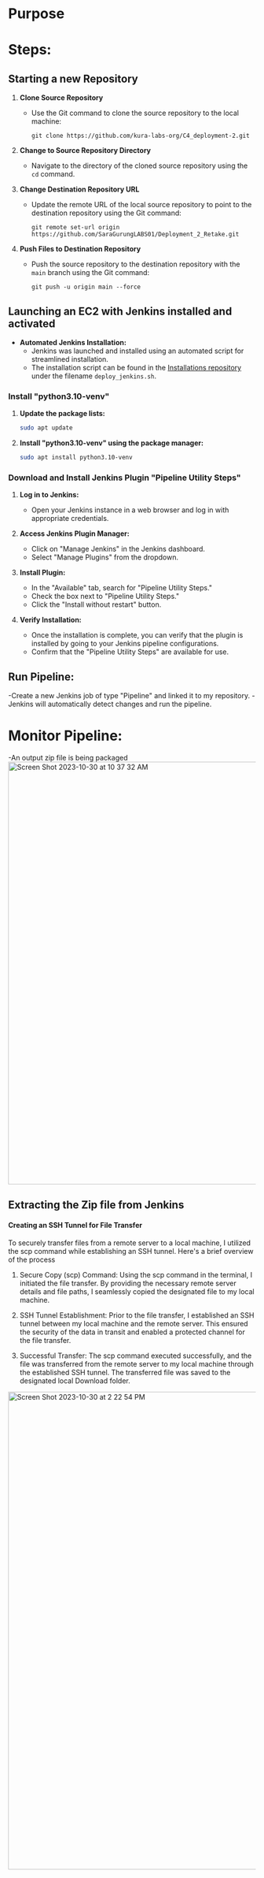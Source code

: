 # Purpose

# Steps: 

## Starting a new Repository

1. **Clone Source Repository**
   - Use the Git command to clone the source repository to the local machine:
     ```
     git clone https://github.com/kura-labs-org/C4_deployment-2.git
     ```

2. **Change to Source Repository Directory**
   - Navigate to the directory of the cloned source repository using the `cd` command.

3. **Change Destination Repository URL**
   - Update the remote URL of the local source repository to point to the destination repository using the Git command:
     ```
     git remote set-url origin https://github.com/SaraGurungLABS01/Deployment_2_Retake.git
     ```

4. **Push Files to Destination Repository**
   - Push the source repository to the destination repository with the `main` branch using the Git command:
     ```
     git push -u origin main --force
     ```

## Launching an EC2 with Jenkins installed and activated

- **Automated Jenkins Installation:**
  - Jenkins was launched and installed using an automated script for streamlined installation.
  - The installation script can be found in the [Installations repository](https://github.com/SaraGurungLABS01/Installations) under the filename `deploy_jenkins.sh`.
 

### Install "python3.10-venv"

1. **Update the package lists:**

   ```bash
   sudo apt update
2. **Install "python3.10-venv" using the package manager:**
   ```bash
   sudo apt install python3.10-venv

### Download and Install Jenkins Plugin "Pipeline Utility Steps"

1. **Log in to Jenkins:**
   - Open your Jenkins instance in a web browser and log in with appropriate credentials.

2. **Access Jenkins Plugin Manager:**
   - Click on "Manage Jenkins" in the Jenkins dashboard.
   - Select "Manage Plugins" from the dropdown.

3. **Install Plugin:**
   - In the "Available" tab, search for "Pipeline Utility Steps."
   - Check the box next to "Pipeline Utility Steps."
   - Click the "Install without restart" button.

4. **Verify Installation:**
   - Once the installation is complete, you can verify that the plugin is installed by going to your Jenkins pipeline configurations.
   - Confirm that the "Pipeline Utility Steps" are available for use.

## Run Pipeline:
   -Create a new Jenkins job of type "Pipeline" and linked it to my repository.
   -Jenkins will automatically detect changes and run the pipeline.
 #  Monitor Pipeline:
   -An output zip file is being packaged
   <img width="858" alt="Screen Shot 2023-10-30 at 10 37 32 AM" 
      src="https://github.com/SaraGurungLABS01/Deployment_2_Retake/assets/140760966/23d9bdb8-a355-471b-a6fa-961d7b401268">

## Extracting the Zip file from Jenkins
#### Creating an SSH Tunnel for File Transfer
To securely transfer files from a remote server to a local machine, I utilized the scp command while establishing an SSH tunnel. Here's a brief overview of the process

1. Secure Copy (scp) Command:
Using the scp command in the terminal, I initiated the file transfer. By providing the necessary remote server details and file paths, I seamlessly copied the designated file to my local machine.

2. SSH Tunnel Establishment:
Prior to the file transfer, I established an SSH tunnel between my local machine and the remote server. This ensured the security of the data in transit and enabled a protected channel for the file transfer.

3. Successful Transfer:
The scp command executed successfully, and the file was transferred from the remote server to my local machine through the established SSH tunnel. The transferred file was saved to the designated local Download folder.

<img width="970" alt="Screen Shot 2023-10-30 at 2 22 54 PM" src="https://github.com/SaraGurungLABS01/Deployment_2_Retake/assets/140760966/7975d421-87ba-4433-8758-8ef437fcf326">



      

